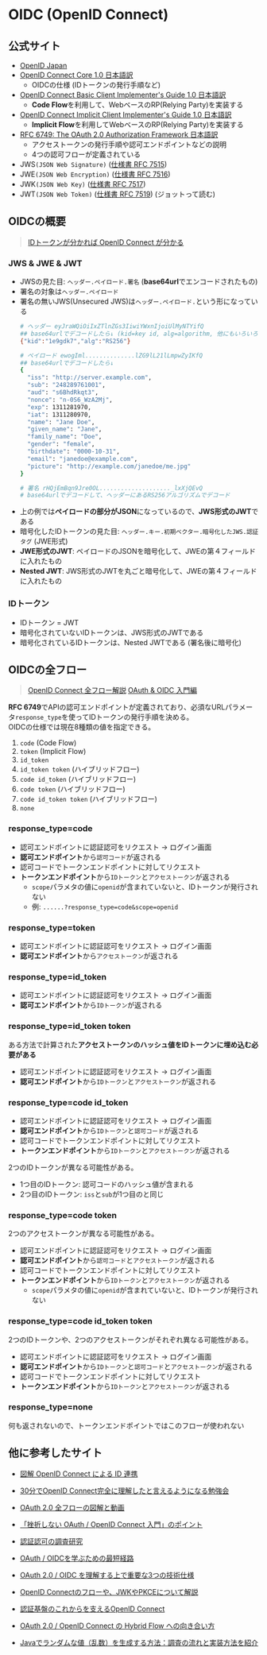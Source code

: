 # OIDC (OpenID Connect)

## 公式サイト

- [OpenID Japan](https://www.openid.or.jp/document/)
- [OpenID Connect Core 1.0 日本語訳](http://openid-foundation-japan.github.io/openid-connect-core-1_0.ja.html)
    - OIDCの仕様 (IDトークンの発行手順など)
- [OpenID Connect Basic Client Implementer's Guide 1.0 日本語訳](http://openid-foundation-japan.github.io/openid-connect-basic-1_0.ja.html)
    - **Code Flow**を利用して、WebベースのRP(Relying Party)を実装する
- [OpenID Connect Implicit Client Implementer's Guide 1.0 日本語訳](http://openid-foundation-japan.github.io/openid-connect-implicit-1_0.ja.html)
    - **Implicit Flow**を利用してWebベースのRP(Relying Party)を実装する
- [RFC 6749: The OAuth 2.0 Authorization Framework 日本語訳](http://openid-foundation-japan.github.io/rfc6749.ja.html)
    - アクセストークンの発行手順や認可エンドポイントなどの説明
    - 4つの認可フローが定義されている
- JWS`(JSON Web Signature)` ([仕様書 RFC 7515](https://tools.ietf.org/html/rfc7515))
- JWE`(JSON Web Encryption)` ([仕様書 RFC 7516](https://tools.ietf.org/html/rfc7516))
- JWK`(JSON Web Key)` ([仕様書 RFC 7517](https://tools.ietf.org/html/rfc7517))
- JWT`(JSON Web Token)` ([仕様書 RFC 7519](https://tools.ietf.org/html/rfc7519)) (ジョットって読む)

## OIDCの概要

> [IDトークンが分かれば OpenID Connect が分かる](https://qiita.com/TakahikoKawasaki/items/8f0e422c7edd2d220e06#712-ハイブリッドフロー関連のクレーム群)

### JWS & JWE & JWT

- JWSの見た目: `ヘッダー.ペイロード.署名` (**base64url**でエンコードされたもの)
- 署名の対象は`ヘッダー.ペイロード`
- 署名の無いJWS(Unsecured JWS)は`ヘッダー.ペイロード.`という形になっている
    ```bash
    # ヘッダー eyJraWQiOiIxZTlnZGs3IiwiYWxnIjoiUlMyNTYifQ
    ## base64urlでデコードしたら↓ (kid=key id, alg=algorithm, 他にもいろいろある)
    {"kid":"1e9gdk7","alg":"RS256"}

    # ペイロード ewogIml..............lZG9lL21lLmpwZyIKfQ
    ## base64urlでデコードしたら↓
    {
      "iss": "http://server.example.com",
      "sub": "248289761001",
      "aud": "s6BhdRkqt3",
      "nonce": "n-0S6_WzA2Mj",
      "exp": 1311281970,
      "iat": 1311280970,
      "name": "Jane Doe",
      "given_name": "Jane",
      "family_name": "Doe",
      "gender": "female",
      "birthdate": "0000-10-31",
      "email": "janedoe@example.com",
      "picture": "http://example.com/janedoe/me.jpg"
    }

    # 署名 rHQjEmBqn9Jre0OL...................._lxXjQEvQ
    # base64urlでデコードして、ヘッダーにあるRS256アルゴリズムでデコード
    ```
- 上の例では**ペイロードの部分がJSON**になっているので、**JWS形式のJWT**である
- 暗号化したIDトークンの見た目: `ヘッダー.キー.初期ベクター.暗号化したJWS.認証タグ` (JWE形式)
- **JWE形式のJWT**: ペイロードのJSONを暗号化して、JWEの第４フィールドに入れたもの
- **Nested JWT**: JWS形式のJWTを丸ごと暗号化して、JWEの第４フィールドに入れたもの

### IDトークン

- IDトークン = JWT
- 暗号化されていないIDトークンは、JWS形式のJWTである
- 暗号化されているIDトークンは、Nested JWTである (署名後に暗号化)

## OIDCの全フロー

> [OpenID Connect 全フロー解説](https://qiita.com/TakahikoKawasaki/items/4ee9b55db9f7ef352b47)
> [OAuth & OIDC 入門編](https://www.youtube.com/watch?v=PKPj_MmLq5E)

**RFC 6749**でAPIの認可エンドポイントが定義されており、必須なURLパラメータ`response_type`を使ってIDトークンの発行手順を決める。  
OIDCの仕様では現在8種類の値を指定できる。
1. `code` (Code Flow)
2. `token` (Implicit Flow)
3. `id_token`
4. `id_token token` (ハイブリッドフロー)
5. `code id_token` (ハイブリッドフロー)
6. `code token` (ハイブリッドフロー)
7. `code id_token token` (ハイブリッドフロー)
8. `none`

### response_type=code

- 認可エンドポイントに認証認可をリクエスト → ログイン画面
- **認可エンドポイント**から`認可コード`が返される
- 認可コードでトークンエンドポイントに対してリクエスト
- **トークンエンドポイント**から`IDトークン`と`アクセストークン`が返される
    - `scope`パラメタの値に`openid`が含まれていないと、IDトークンが発行されない
    - 例: `......?response_type=code&scope=openid`

### response_type=token

- 認可エンドポイントに認証認可をリクエスト → ログイン画面
- **認可エンドポイント**から`アクセストークン`が返される

### response_type=id_token

- 認可エンドポイントに認証認可をリクエスト → ログイン画面
- **認可エンドポイント**から`IDトークン`が返される

### response_type=id_token token

ある方法で計算された**アクセストークンのハッシュ値をIDトークンに埋め込む必要がある**
- 認可エンドポイントに認証認可をリクエスト → ログイン画面
- **認可エンドポイント**から`IDトークン`と`アクセストークン`が返される

### response_type=code id_token

- 認可エンドポイントに認証認可をリクエスト → ログイン画面
- **認可エンドポイント**から`IDトークン`と`認可コード`が返される
- 認可コードでトークンエンドポイントに対してリクエスト
- **トークンエンドポイント**から`IDトークン`と`アクセストークン`が返される

2つのIDトークンが異なる可能性がある。
- 1つ目のIDトークン: 認可コードのハッシュ値が含まれる
- 2つ目のIDトークン: `iss`と`sub`が1つ目のと同じ

### response_type=code token

2つのアクセストークンが異なる可能性がある。
- 認可エンドポイントに認証認可をリクエスト → ログイン画面
- **認可エンドポイント**から`認可コード`と`アクセストークン`が返される
- 認可コードでトークンエンドポイントに対してリクエスト
- **トークンエンドポイント**から`IDトークン`と`アクセストークン`が返される
    - `scope`パラメタの値に`openid`が含まれていないと、IDトークンが発行されない

### response_type=code id_token token

2つのIDトークンや、2つのアクセストークンがそれぞれ異なる可能性がある。
- 認可エンドポイントに認証認可をリクエスト → ログイン画面
- **認可エンドポイント**から`IDトークン`と`認可コード`と`アクセストークン`が返される
- 認可コードでトークンエンドポイントに対してリクエスト
- **トークンエンドポイント**から`IDトークン`と`アクセストークン`が返される

### response_type=none

何も返されないので、トークンエンドポイントではこのフローが使われない

## 他に参考したサイト

- [図解 OpenID Connect による ID 連携](https://qiita.com/TakahikoKawasaki/items/701e093b527d826fd62c)
- [30分でOpenID Connect完全に理解したと言えるようになる勉強会](https://speakerdeck.com/d_endo/30fen-deopenid-connectwan-quan-nili-jie-sitatoyan-eruyouninarumian-qiang-hui)
- [OAuth 2.0 全フローの図解と動画](https://qiita.com/TakahikoKawasaki/items/200951e5b5929f840a1f)
- [「挫折しない OAuth / OpenID Connect 入門」のポイント](https://www.authlete.com/ja/resources/videos/20211006/)
- [認証認可の調査研究](https://www.mhlw.go.jp/content/12600000/000689750.pdf)
- [OAuth / OIDCを学ぶための最短経路](https://blog.70-10.net/posts/oauth-oidc-studying/)

- [OAuth 2.0 / OIDC を理解する上で重要な3つの技術仕様](https://logmi.jp/tech/articles/322822)
- [OpenID Connectのフローや、JWKやPKCEについて解説](https://logmi.jp/tech/articles/322839)
- [認証基盤のこれからを支えるOpenID Connect](https://www.ogis-ri.co.jp/otc/hiroba/technical/openid-connect/chap1.html)
- [OAuth 2.0 / OpenID Connect の Hybrid Flow への向き合い方](https://ritou.hatenablog.com/entry/2020/03/12/114702)
- [Javaでランダムな値（乱数）を生成する方法：調査の流れと実装方法を紹介](https://fintan.jp/page/1617/)

